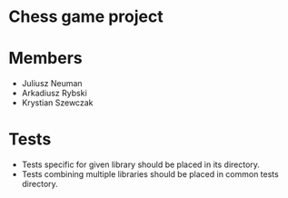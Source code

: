 # **Chess game project**

# Members

- Juliusz Neuman
- Arkadiusz Rybski
- Krystian Szewczak

# Tests

- Tests specific for given library should be placed in its directory.
- Tests combining multiple libraries should be placed in common tests directory.
